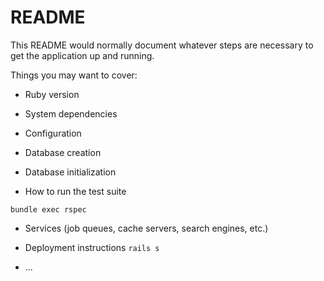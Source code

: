 # README

This README would normally document whatever steps are necessary to get the
application up and running.

Things you may want to cover:

* Ruby version

* System dependencies

* Configuration

* Database creation

* Database initialization

* How to run the test suite

`bundle exec rspec`

* Services (job queues, cache servers, search engines, etc.)

* Deployment instructions
`rails s`
* ...
